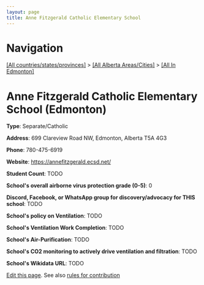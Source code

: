 ```yaml
---
layout: page
title: Anne Fitzgerald Catholic Elementary School
---
```

# Navigation

[[All countries/states/provinces]](../../..) > [[All Alberta Areas/Cities]](../..) > [[All In Edmonton]](..)

# Anne Fitzgerald Catholic Elementary School (Edmonton)

**Type**: Separate/Catholic

**Address**: 699 Clareview Road NW, Edmonton, Alberta T5A 4G3

**Phone**: 780-475-6919

**Website**: <https://annefitzgerald.ecsd.net/>

**Student Count**: TODO

**School's overall airborne virus protection grade (0-5)**: 0

**Discord, Facebook, or WhatsApp group for discovery/advocacy for THIS school**: TODO

**School's policy on Ventilation**: TODO

**School's Ventilation Work Completion**: TODO

**School's Air-Purification**: TODO

**School's CO2 monitoring to actively drive ventilation and filtration**: TODO

**School's Wikidata URL**: TODO


[Edit this page](https://github.com/ventilate-schools/AB/edit/main/./Edmonton/Anne_Fitzgerald_Catholic_Elementary_School.md). See also [rules for contribution](../../../contribution-rules/)